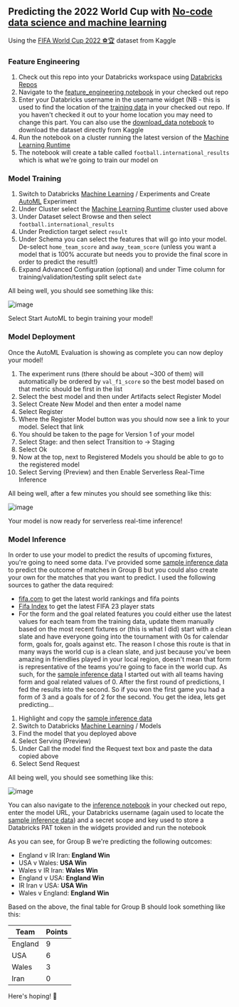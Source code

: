 ## Predicting the 2022 World Cup with [No-code data science and machine learning](https://www.databricks.com/product/no-code-ml)

Using the [FIFA World Cup 2022 ⚽️🏆](https://www.kaggle.com/datasets/brenda89/fifa-world-cup-2022) dataset from Kaggle

### Feature Engineering

1. Check out this repo into your Databricks workspace using [Databricks Repos](https://www.databricks.com/product/repos)
2. Navigate to the [feature_engineering notebook](notebooks/feature_engineering.py) in your checked out repo
3. Enter your Databricks username in the username widget (NB - this is used to find the location of the [training data](resources/international_matches.csv) in your checked out repo. If you haven't checked it out to your home location you may need to change this part. You can also use the [download_data notebook](notebooks/download_data.py) to download the dataset directly from Kaggle
4. Run the notebook on a cluster running the latest version of the [Machine Learning Runtime](https://www.databricks.com/product/machine-learning-runtime)
5. The notebook will create a table called ```football.international_results``` which is what we're going to train our model on

### Model Training

1. Switch to Databricks [Machine Learning](https://www.databricks.com/product/machine-learning) / Experiments and Create [AutoML](https://www.databricks.com/product/automl) Experiment
2. Under Cluster select the [Machine Learning Runtime](https://www.databricks.com/product/machine-learning-runtime) cluster used above
3. Under Dataset select Browse and then select ```football.international_results```
4. Under Prediction target select ```result```
5. Under Schema you can select the features that will go into your model. De-select ```home_team_score``` and ```away_team_score``` (unless you want a model that is 100% accurate but needs you to provide the final score in order to predict the result!)
6. Expand Advanced Configuration (optional) and under Time column for training/validation/testing split select ```date```

All being well, you should see something like this:

![image](https://user-images.githubusercontent.com/43955924/202459203-3820c3b8-cbd4-4721-9af6-f10500375302.png)

Select Start AutoML to begin training your model!

### Model Deployment

Once the AutoML Evaluation is showing as complete you can now deploy your model!

1. The experiment runs (there should be about ~300 of them) will automatically be ordered by ```val_f1_score``` so the best model based on that metric should be first in the list
2. Select the best model and then under Artifacts select Register Model
3. Select Create New Model and then enter a model name
4. Select Register
5. Where the Register Model button was you should now see a link to your model. Select that link
6. You should be taken to the page for Version 1 of your model
7. Select Stage: and then select Transition to -> Staging
8. Select Ok
9. Now at the top, next to Registered Models you should be able to go to the registered model
10. Select Serving (Preview) and then Enable Serverless Real-Time Inference

All being well, after a few minutes you should see something like this:

![image](https://user-images.githubusercontent.com/43955924/202475365-1126e9d0-b731-480a-8d82-b8d294a09762.png)

Your model is now ready for serverless real-time inference!

### Model Inference

In order to use your model to predict the results of upcoming fixtures, you're going to need some data. I've provided some [sample inference data](resources/group_b.json) to predict the outcome of matches in Group B but you could also create your own for the matches that you want to predict. I used the following sources to gather the data required:

* [fifa.com](https://www.fifa.com/fifa-world-ranking) to get the latest world rankings and fifa points
* [Fifa Index](https://www.fifaindex.com/) to get the latest FIFA 23 player stats
* For the form and the goal related features you could either use the latest values for each team from the training data, update them manually based on the most recent fixtures or (this is what I did) start with a clean slate and have everyone going into the tournament with 0s for calendar form, goals for, goals against etc. The reason I chose this route is that in many ways the world cup is a clean slate, and just because you've been amazing in friendlies played in your local region, doesn't mean that form is representative of the teams you're going to face in the world cup. As such, for the [sample inference data](resources/group_b.json) I started out with all teams having form and goal related values of 0. After the first round of predictions, I fed the results into the second. So if you won the first game you had a form of 3 and a goals for of 2 for the second. You get the idea, lets get predicting...

1. Highlight and copy the [sample inference data](resources/group_b.json)
2. Switch to Databricks [Machine Learning](https://www.databricks.com/product/machine-learning) / Models
3. Find the model that you deployed above
4. Select Serving (Preview)
5. Under Call the model find the Request text box and paste the data copied above
6. Select Send Request

All being well, you should see something like this:

![image](https://user-images.githubusercontent.com/43955924/202475908-4005289a-1969-4589-ba7d-e3180821f154.png)

You can also navigate to the [inference notebook](notebooks/inference.py) in your checked out repo, enter the model URL, your Databricks username (again used to locate the [sample inference data](resources/group_b.json)) and a secret scope and key used to store a Databricks PAT token in the widgets provided and run the notebook

As you can see, for Group B we're predicting the following outcomes:

* England v IR Iran: **England Win**
* USA v Wales: **USA Win**
* Wales v IR Iran: **Wales Win**
* England v USA: **England Win**
* IR Iran v USA: **USA Win**
* Wales v England: **England Win**

Based on the above, the final table for Group B should look something like this:


| Team        | Points      |
| ----------- | ----------- |
| England     | 9           |
| USA         | 6           |
| Wales       | 3           |
| Iran        | 0           |

Here's hoping! :crossed_fingers:
